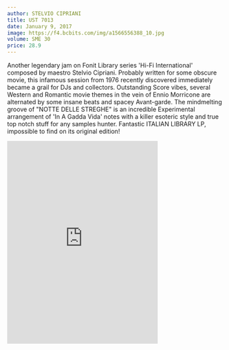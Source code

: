 ```yaml
---
author: STELVIO CIPRIANI
title: UST 7013
date: January 9, 2017
image: https://f4.bcbits.com/img/a1566556388_10.jpg
volume: SME 30
price: 28.9
---
```


Another legendary jam on Fonit Library series 'Hi-Fi International' composed by maestro Stelvio Cipriani. Probably written for some obscure movie, this infamous session from 1976 recently discovered immediately became a grail for DJs and collectors. Outstanding Score vibes, several Western and Romantic movie themes in the vein of Ennio Morricone are alternated by some insane beats and spacey Avant-garde. The mindmelting groove of "NOTTE DELLE STREGHE" is an incredible Experimental arrangement of 'In A Gadda Vida' notes with a killer esoteric style and true top notch stuff for any samples hunter. Fantastic ITALIAN LIBRARY LP, impossible to find on its original edition!

<iframe style="border: 0; width: 350px; height: 470px;" src="https://bandcamp.com/EmbeddedPlayer/album=3096850551/size=large/bgcol=ffffff/linkcol=0687f5/tracklist=false/transparent=true/" seamless><a href="http://sonormusiceditions.bandcamp.com/album/ust-7013">UST 7013 by Stelvio Cipriani</a></iframe>
